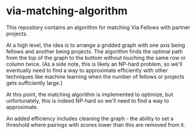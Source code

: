 # via-matching-algorithm
This repository contains an algorithm for matching Via Fellows with partner projects. 

At a high level, the idea is to arrange a gridded graph with one axis being fellows and another being projects. The algorithm finds the optimal path from the top of the graph to the bottom without touching the same row or column twice. (As a side note, this is likely an NP-hard problem, so we'll eventually need to find a way to approximate efficiently with other techniques like machine learning when the number of fellows or projects gets sufficiently large.) 

At this point, the matching algorithm is implemented to optimize, but unfortunately, this is indeed NP-hard so we'll need to find a way to approximate. 

An added efficiency includes cleaning the graph - the ability to set a threshold where pairings with scores lower than this are removed from it.